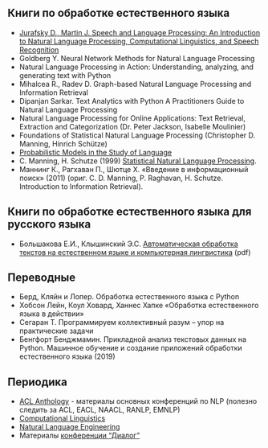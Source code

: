 ## Книги по обработке естественного языка
- [Jurafsky D., Martin J. Speech and Language Processing: An Introduction to Natural Language Processing, Computational Linguistics, and Speech Recognition](https://web.stanford.edu/~jurafsky/slp3/)
- Goldberg Y. Neural Network Methods for Natural Language Processing
- Natural Language Processing in Action: Understanding, analyzing, and generating text with Python
- Mihalcea R., Radev D. Graph-based Natural Language Processing and Information Retrieval
- Dipanjan Sarkar. Text Analytics with Python A Practitioners Guide to Natural Language Processing
- Natural Language Processing for Online Applications: Text Retrieval, Extraction and Categorization (Dr. Peter Jackson, Isabelle Moulinier)
- Foundations of Statistical Natural Language Processing (Christopher D. Manning, Hinrich Schütze)
- [Probabilistic Models in the Study of Language](http://idiom.ucsd.edu/~rlevy/pmsl_textbook/text.html)
- C. Manning, H. Schutze (1999) [Statistical Natural Language Processing](https://nlp.stanford.edu/fsnlp/).
- Маннинг К., Рагхаван П., Шютце Х. «Введение в информационный поиск» (2011) (ориг. C. D. Manning, P. Raghavan, H. Schutze. Introduction to Information Retrieval).

## Книги по обработке естественного языка для русского языка
- Большакова Е.И., Клышинский Э.С. [Автоматическая обработка текстов на естественном языке и компьютерная лингвистика](http://clschool.miem.edu.ru/uploads/swfupload/files/011a69a6f0c3a9c6291d6d375f12aa27e349cb67.pdf) (pdf)

## Переводные
- Берд, Кляйн и Лопер. Обработка естественного языка с Python
- Хобсон Лейн, Коул Ховард, Ханнес Хапке «Обработка естественного языка в действии»
- Сегаран Т. Программируем коллективный разум – упор на практические задачи
- Бенгфорт Бенджмамин. Прикладной анализ текстовых данных на Python. Машинное обучение и создание приложений обработки естественного языка (2019)

## Периодика
- [ACL Anthology](http://www.aclweb.org/anthology/) - материалы основных конференций по NLP (полезно следить за ACL, EACL, NAACL, RANLP, EMNLP)
- [Computational Linguistics](https://www.mitpressjournals.org/loi/coli)  
- [Natural Language Engineering](https://www.cambridge.org/core/journals/natural-language-engineering)
- Материалы [конференции “Диалог”](http://www.dialog-21.ru/digests)  
